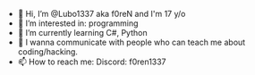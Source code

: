 - 👋 Hi, I’m @Lubo1337 aka f0reN and I'm 17 y/o
- 👀 I’m interested in: programming
- 🌱 I’m currently learning C#, Python
- 💞️ I wannа communicate with people who can teach me about coding/hacking.
- 📫 How to reach me: Discord: f0ren1337

<!---
Lubo1337/Lubo1337 is a ✨ special ✨ repository because its `README.md` (this file) appears on your GitHub profile.
You can click the Preview link to take a look at your changes.
--->

